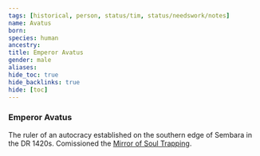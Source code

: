 ```yaml
---
tags: [historical, person, status/tim, status/needswork/notes]
name: Avatus
born:
species: human
ancestry:
title: Emperor Avatus
gender: male
aliases:
hide_toc: true
hide_backlinks: true
hide: [toc]
---
```

### Emperor Avatus

The ruler of an autocracy established on the southern edge of Sembara in the DR 1420s. Comissioned the [Mirror of Soul Trapping](<../../campaigns/dunmari-frontier/treasure/treasure-from-agata/mirror-of-soul-trapping.md>). 

